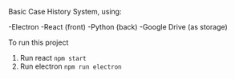 Basic Case History System, using:

-Electron
-React (front)
-Python (back)
-Google Drive (as storage)

To run this project

1.  Run react `npm start`
2.  Run electron `npm run electron`
